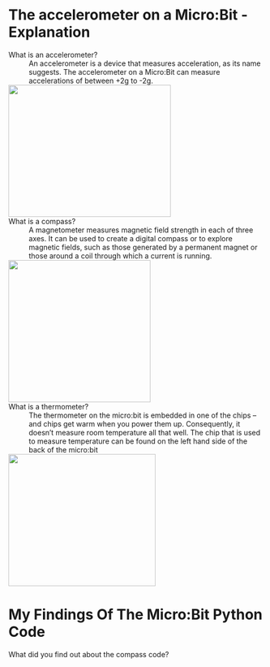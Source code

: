 # The accelerometer on a Micro:Bit - Explanation
<dl>
<dt>What is an accelerometer?</dt>
<dd> An accelerometer is a device that measures acceleration, as its name suggests. The accelerometer on a Micro:Bit can measure accelerations of between +2g to -2g. </dd>
  
<img src="http://microbit-challenges.readthedocs.io/en/latest/_images/accelerometer.jpg" alt="" width="320" height="260">

<dt>What is a compass?</dt>

<dd> A magnetometer measures magnetic field strength in each of three axes. It can be used to create a digital compass or to explore magnetic fields, such as those generated by a permanent magnet or those around a coil through which a current is running.</dd>

<img src="http://microbit.org/images/microbit-features-compass.png" alt="" width="280" height="280">


<dt>What is a thermometer?</dt>

<dd> The thermometer on the micro:bit is embedded in one of the chips – and chips get warm when you power them up. Consequently, it doesn’t measure room temperature all that well. The chip that is used to measure temperature can be found on the left hand side of the back of the micro:bit </dd>

<img src="http://microbit-challenges.readthedocs.io/en/latest/_images/thermometer.jpg" alt="" width="290" height="260">

# My Findings Of The Micro:Bit Python Code

<dt>What did you find out about the compass code?</dt>

<dd> 


